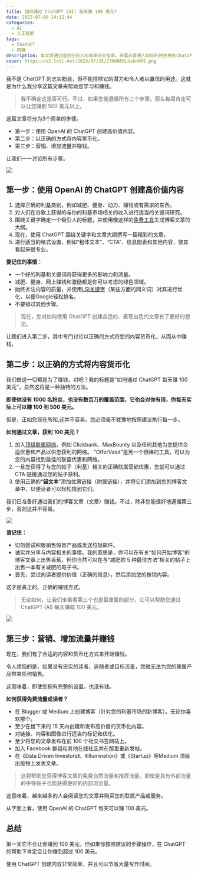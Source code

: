 ```yaml
---
title: 如何通过 ChatGPT (AI) 每天赚 100 美元?
date: 2023-07-06 14:12:44
categories:
  - AI
  - 人工智能
tags:
  - ChatGPT
  - 网赚
description: 本文将通过适合任何人的简单分步指南，来展示普通人如何利用免费的ChatGPT来赚取利润。
cover: https://s2.loli.net/2023/07/25/Z39ON5RLGsKnMfE.png
---
```


我不是 ChatGPT 的忠实粉丝，但不能排除它的潜力和令人难以置信的用途。这就是为什么我分享这篇文章来帮助您学习和赚钱。

>  我不确定这是否可行。不过，如果您能遵循所有三个步骤，那么每周肯定可以让您赚到 500 美元以上。

这篇文章将分为3个简单的步骤。

- 第一步：使用 OpenAI 的 ChatGPT 创建高价值内容。
- 第二步：以正确的方式将内容货币化。
- 第三步：营销、增加流量并赚钱。

让我们一一讨论所有步骤。

![](https://s2.loli.net/2023/07/25/RDNBJ7ZrEL8sUvk.png)

## 第一步：使用 OpenAI 的 ChatGPT 创建高价值内容

1. 选择正确的利基类别，例如减肥、健身、动力、赚钱或有需求的东西。
2. 对人们在谷歌上获得的与你的利基市场相关的收入进行适当的关键词研究。
3. 围绕关键字确定一个吸引人的标题，并使用像这样的[免费工具](https://surferseo.com/free-article-outline-generator/)生成博客文章的大纲。
4. 现在，使用 ChatGPT 围绕关键字和文章大纲撰写一篇精彩的文章。
5. 进行适当的格式设置，例如“粗体文本”、“CTA”、信息图表和其他内容，使其看起来很专业。

**要记住的事情：**

- 一个好的利基和关键词将获得更多的影响力和流量。
- 减肥、健身、网上赚钱和激励都是你可以考虑的绿色领域。
- 始终关注内容的质量，并使用[LSI关键字](https://ahrefs.com/blog/lsi-keywords/)（某些方面的同义词）对其进行优化，以便Google轻松排名。
- 不要错过其他步骤。

> 现在，您对如何使用 GhatGPT 创建合适的、表现出色的文章有了更好的想法。

让我们进入第二步，其中专门讨论以正确的方式将您的内容货币化，从而从中赚钱。

## 第二步：以正确的方式将内容货币化

我们做这一切都是为了赚钱，对吧？我的标题是“如何通过 ChatGPT 每天赚 100 美元”，显然这将是一种独特的方法。

**即使你没有 1000 名粉丝，也没有数百万的覆盖范围，它也会对你有用，你每天实际上可以赚 100 到 500 美元。**

但是，正如您现在所知,这并不容易。您必须毫不犹豫地按照建议执行每一步。

**如何通过文章，获利 100 美元？**

1. 加入[顶级联属网络](https://manipathak.com/blog/)，例如 Clickbank、MaxBounty 以及任何其他为您提供合适优惠和产品以供您获利的网络。 “OfferValut”是另一个很棒的工具，可以为您的内容找到最佳的联盟优惠和网络。
2. 一旦您获得了与您的帖子（利基）相关的正确联属营销优惠，您就可以通过 CTA 链接通过您的帖子获利。
3. 使用正确的“**锚文本**”添加优惠链接（附属链接），并将它们添加到您的博客文章中，以便读者可以轻松找到它们。

我们已准备好通过我们的博客文章（文章）赚钱。不过，除非您能很好地遵循第三步，否则这并不容易。

![](https://s2.loli.net/2023/07/25/57zDMpE2PA4cK6I.png)

**请记住：**

- 切勿尝试积极销售假冒产品或发送垃圾邮件。
- 诚实并分享与内容相关的事情。我的意思是，你可以在有关“如何开始博客”的博客文章上出售香蕉，但你当然可以在与“减肥的 5 种最佳方法”相关的帖子上出售一本有关减肥的电子书。
- 首先，尝试向读者提供价值（正确的信息），然后添加您的推销内容。

这才是真正的、正确的赚钱方式。

> 无论如何，让我们来看看第三个也是最重要的部分，它可以帮助您通过 ChatGPT (AI) 每天赚取 100 美元。

![](https://s2.loli.net/2023/07/25/42wtIpioUHsYfRq.png)

## 第三步：营销、增加流量并赚钱

现在，我们有了合适的内容和货币化方式来开始赚钱。

令人烦恼的是，如果没有忠实的读者、追随者或目标流量，您就无法为您的联属产品带来任何销售。

这意味着，即使您拥有完整的设置，也没有钱。

**如何获得免费流量或读者？**

- 在 Blogger 或 Medium 上创建博客（针对您的利基市场的新博客）。无论你喜欢哪个。
- 至少在接下来的 15 天内创建和发布高价值的货币化内容。
- 对链接、内容和图像进行适当的标记和优化。
- 至少将您的文章发布在前 100 个社交书签网站上。
- 加入 Facebook 群组和其他在线社区并在那里重新发帖。
- 在《Data Driven Investors》、《Illumination》或《Startup》等Medium 顶级出版物上发表文章。

> 这将帮助您获得博客文章的免费自然流量和推荐流量。即使是具有外部流量的中等帖子也能获得更好的内部浏览量。

这意味着，越来越多的人会阅读您的文章并购买您的联属产品或服务。

从字面上看，使用 OpenAI 的 ChatGPT 每天可以赚 100 美元。

## 总结

第一天它不会让你赚到 100 美元，但如果你按照建议的步骤操作，在 ChatGPT 的帮助下肯定会让你赚到超过 100 美元。

使用 ChatGPT 创建内容非常简单，并且可以节省大量写作时间。
